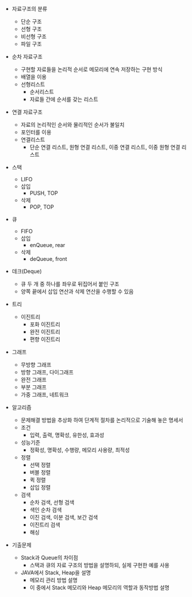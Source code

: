 - 자료구조의 분류

  - 단순 구조
  - 선형 구조
  - 비선형 구조
  - 파일 구조

- 순차 자료구조

  - 구현할 자료들을 논리적 순서로 메모리에 연속 저장하는 구현 방식
  - 배열을 이용
  - 선형리스트
    - 순서리스트
    - 자료들 간에 순서를 갖는 리스트

- 연결 자료구조

  - 자료의 논리적인 순서와 물리적인 순서가 불일치
  - 포인터를 이용
  - 연결리스트
    - 단순 연결 리스트, 원형 연결 리스트, 이중 연결 리스트, 이중 원형 연결 리스트

- 스택

  - LIFO
  - 삽입
    - PUSH, TOP
  - 삭제
    - POP, TOP

- 큐

  - FIFO
  - 삽입
    - enQueue, rear
  - 삭제
    - deQueue, front

- 데크(Deque)

  - 큐 두 개 중 하나를 좌우로 뒤집어서 붙인 구조
  - 양쪽 끝에서 삽입 연산과 삭제 연산을 수행할 수 있음

- 트리

  - 이진트리
    - 포화 이진트리
    - 완전 이진트리
    - 편향 이진트리

- 그래프

  - 무방향 그래프
  - 방향 그래프, 다이그래프
  - 완전 그래프
  - 부분 그래프
  - 가중 그래프, 네트워크

- 알고리즘

  - 문제해결 방법을 추상화 하여 단계적 절차를 논리적으로 기술해 놓은 명세서
  - 조건
    - 입력, 출력, 명확성, 유한성, 효과성
  - 성능기준
    - 정확성, 명확성, 수행량, 메모리 사용량, 최적성
  - 정렬
    - 선택 정렬
    - 버블 정렬
    - 퀵 정렬
    - 삽입 정렬
  - 검색
    - 순차 검색, 선형 검색
    - 색인 순차 검색
    - 이진 검색, 이분 검색, 보간 검색
    - 이진트리 검색
    - 해싱

- 기출문제

  - Stack과 Queue의 차이점
    - 스택과 큐의 자료 구조의 방법을 설명하되, 실제 구현한 예를 사용
  - JAVA에서 Stack, Heap을 설명
    - 메모리 관리 방법 설명
    - 이 중에서 Stack 메모리와 Heap 메모리의 역할과 동작방법 설명
